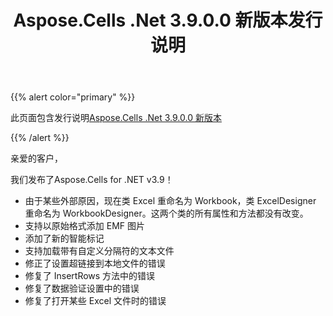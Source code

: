 ﻿---
title: Aspose.Cells .Net 3.9.0.0 新版本发行说明
type: docs
weight: 220
url: /zh/net/aspose-cells-net-3-9-0-0-new-release-release-notes/
---
{{% alert color="primary" %}} 

此页面包含发行说明[Aspose.Cells .Net 3.9.0.0 新版本](https://downloads.aspose.com/cells/net/new-releases/aspose.cells-.net-3.9.0.0-new-release/)

{{% /alert %}} 

亲爱的客户，

我们发布了Aspose.Cells for .NET v3.9！

- 由于某些外部原因，现在类 Excel 重命名为 Workbook，类 ExcelDesigner 重命名为 WorkbookDesigner。这两个类的所有属性和方法都没有改变。
- 支持以原始格式添加 EMF 图片
- 添加了新的智能标记
- 支持加载带有自定义分隔符的文本文件
- 修正了设置超链接到本地文件的错误
- 修复了 InsertRows 方法中的错误
- 修复了数据验证设置中的错误
- 修复了打开某些 Excel 文件时的错误
